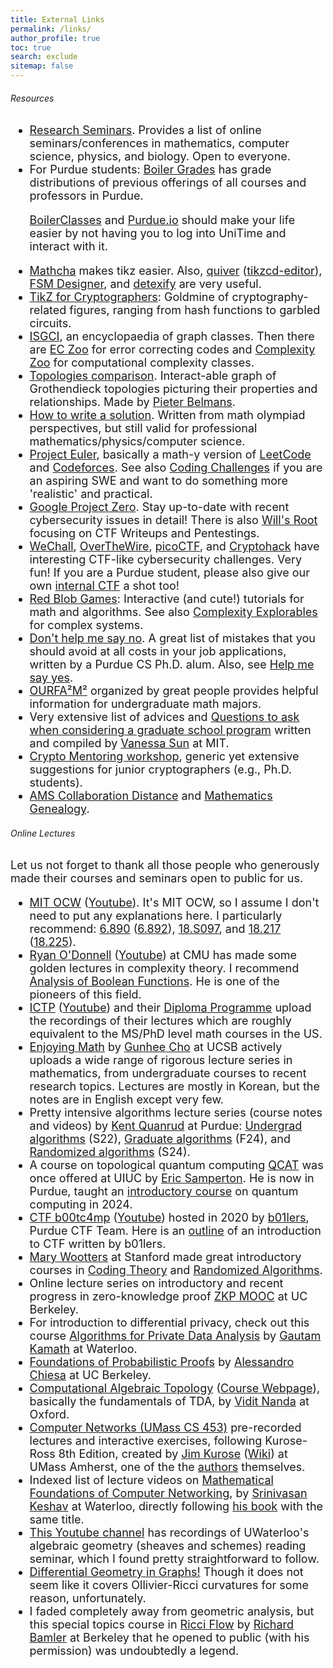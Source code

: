 ```yaml
---
title: External Links
permalink: /links/
author_profile: true
toc: true
search: exclude
sitemap: false
---
```


<script async src="https://www.googletagmanager.com/gtag/js?id=UA-157894909-1"></script>
<script>
  window.dataLayer = window.dataLayer || [];
  function gtag(){dataLayer.push(arguments);}
  gtag('js', new Date());
  gtag('config', 'UA-157894909-1');
</script>


###### Resources

<font size="4">
<ul>
	
<li>
  <a href="https://researchseminars.org/">Research Seminars</a>. Provides a list of online seminars/conferences in mathematics, computer science, physics, and biology. Open to everyone.
</li>

<li>
  For Purdue students: <a href="https://www.boilergrades.com/">Boiler Grades</a> has grade distributions of previous offerings of all courses and professors in Purdue. 

  <a href="https://boilerclasses.com/">BoilerClasses</a> and <a href="https://purdue.io/">Purdue.io</a> should make your life easier by not having you to log into UniTime and interact with it.
</li>



<!-- <li>
  <a href="https://stanford.edu/~shervine/teaching/">AI/ML/DL/DS Cheatsheets</a>, and <a href="https://github.com/afshinea/stanford-cs-229-machine-learning">ML Cheatsheet</a> including refreshers, tips and tricks. For interviews, <a href="https://www.datasciencepreparation.com/">Data Science Interview Preparation</a> has a list of common interview questions in data science. 
</li> -->


<!-- <li>
  <a href="https://github.com/microsoft/QuantumKatas">QuantumKatas</a>: Microsoft Quantum training materials. For more theoretical background, see this constantly evolving <a href="https://homepages.cwi.nl/~rdewolf/qcnotes.pdf">Quantum computing lecture notes</a> by <a href="https://homepages.cwi.nl/~rdewolf/">Ronald de Wolf</a>.
</li> -->



<li>
  <a href="https://www.mathcha.io/">Mathcha</a> makes tikz easier. Also, <a href="https://q.uiver.app/">quiver</a> (<a href="https://tikzcd.yichuanshen.de/">tikzcd-editor</a>), <a href="https://madebyevan.com/fsm/">FSM Designer</a>, and <a href="http://detexify.kirelabs.org/classify.html">detexify</a> are very useful.
</li>

<li>
  <a href="https://www.iacr.org/authors/tikz/">TikZ for Cryptographers</a>: Goldmine of cryptography-related figures, ranging from hash functions to garbled circuits.
  </li>

<li>
  <a href="https://www.graphclasses.org/index.html">ISGCI</a>, an encyclopaedia of graph classes. Then there are <a href="https://errorcorrectionzoo.org/">EC Zoo</a> for error correcting codes and <a href="https://complexityzoo.net/Complexity_Zoo">Complexity Zoo</a> for computational complexity classes.
</li>

<li>
  <a href="https://pbelmans.ncag.info/topologies-comparison/">Topologies comparison</a>. Interact-able graph of Grothendieck topologies picturing their properties and relationships. Made by <a href="https://pbelmans.ncag.info/">Pieter Belmans</a>. 
</li>

<li>
  <a href="https://artofproblemsolving.com/news/articles/how-to-write-a-solution">How to write a solution</a>. Written from math olympiad perspectives, but still valid for professional mathematics/physics/computer science.
</li>


<li>
  <a href="https://projecteuler.net/">Project Euler</a>, basically a math-y version of <a href="https://leetcode.com/">LeetCode</a> and <a href="https://codeforces.com/">Codeforces</a>. See also <a href="https://codingchallenges.fyi/">Coding Challenges</a> if you are an aspiring SWE and want to do something more 'realistic' and practical.
</li>

<li>
  <a href="https://googleprojectzero.blogspot.com/">Google Project Zero</a>. Stay up-to-date with recent cybersecurity issues in detail! There is also <a href="https://www.willsroot.io/">Will's Root</a> focusing on CTF Writeups and Pentestings. 
</li>

<li>
  <a href="https://www.wechall.net/about_wechall">WeChall</a>, <a href="https://overthewire.org/wargames/">OverTheWire</a>, <a href="https://picoctf.org/">picoCTF</a>, and <a href="https://cryptohack.org/">Cryptohack</a> have interesting CTF-like cybersecurity challenges. Very fun! If you are a Purdue student, please also give our own <a href="https://internal.b01lersc.tf/">internal CTF</a> a shot too!
</li>

<li>
<a href="https://www.redblobgames.com/">Red Blob Games</a>: Interactive (and cute!) tutorials for math and algorithms. See also <a href="https://www.complexity-explorables.org/">Complexity Explorables</a> for complex systems.
</li>

<li>
  <a href="https://glebbahmutov.com/blog/dont-help-me-say-no/">Don't help me say no</a>. A great list of mistakes that you should avoid at all costs in your job applications, written by a Purdue CS Ph.D. alum. Also, see <a href="https://glebbahmutov.com/blog/help-me-say-yes/">Help me say yes</a>.
</li>

<li>
  <a href="https://is.gd/ourfa2m2">OURFA²M²</a> organized by great people provides helpful information for undergraduate math majors.
</li>

<li>
  Very extensive list of advices and <a href="https://www.vanessasun.com/questions-to-ask-when-considering-a-graduate-school-program/">Questions to ask when considering a graduate school program</a> written and compiled by <a href="https://www.vanessasun.com/">Vanessa Sun</a> at MIT. 
</li>

<li>
  <a href="https://mentor-crypto-2021.github.io/">Crypto Mentoring workshop</a>, generic yet extensive suggestions for junior cryptographers (e.g., Ph.D. students).
</li>

<li>
  <a href="https://mathscinet.ams.org/mathscinet/freeTools.html?version=2">AMS Collaboration Distance</a> and <a href="https://www.genealogy.math.ndsu.nodak.edu/">Mathematics Genealogy</a>.
</li>

</ul>
</font>

###### Online Lectures

<font size="4">
Let us not forget to thank all those people who generously made their courses and seminars open to public for us.
<ul>

<li>
  <a href="https://ocw.mit.edu/index.htm">MIT OCW</a> (<a href = "https://www.youtube.com/channel/UCEBb1b_L6zDS3xTUrIALZOw">Youtube</a>). It's MIT OCW, so I assume I don't need to put any explanations here. I particularly recommend: <a href="https://www.youtube.com/playlist?list=PLUl4u3cNGP63d33STUUBfZUpzFCVR5-PV">6.890</a> (<a href="http://courses.csail.mit.edu/6.892/spring19/lectures/">6.892</a>), <a href="https://www.youtube.com/playlist?list=PLhgq-BqyZ7i5lOqOqqRiS0U5SwTmPpHQ5">18.S097</a>, and <a href="https://www.youtube.com/playlist?list=PLUl4u3cNGP62qauV_CpT1zKaGG_Vj5igX">18.217</a> (<a href="https://yufeizhao.com/gtac/">18.225</a>).
</li>

<li>
  <a href="http://www.cs.cmu.edu/~odonnell/">Ryan O'Donnell</a> (<a href="https://www.youtube.com/c/RyanODonnellTeaching/playlists">Youtube</a>) at CMU has made some golden lectures in complexity theory. I recommend <a href="https://www.youtube.com/playlist?list=PLm3J0oaFux3YypJNaF6sRAf2zC1QzMuTA">Analysis of Boolean Functions</a>. He is one of the pioneers of this field.
</li>

<li>
  <a href="https://www.ictp.it/">ICTP</a> (<a href="https://www.youtube.com/channel/UC-akozxNLMPcMcs0qVvS1VQ/featured">Youtube</a>) and their <a href="https://www.youtube.com/channel/UCBlqfZZYQWKyr6qLAB7LINw">Diploma Programme</a> upload the recordings of their lectures which are roughly equivalent to the MS/PhD level math courses in the US.
</li>

<li>
  <a href="https://www.youtube.com/channel/UCB_AbuIVIG8I3K3_T_j0FSw/videos">Enjoying Math</a> by <a href="https://geometrygunheecho.com/test/">Gunhee Cho</a> at UCSB actively uploads a wide range of rigorous lecture series in mathematics, from undergraduate courses to recent research topics. Lectures are mostly in Korean, but the notes are in English except very few.
</li>

<li>
  Pretty intensive algorithms lecture series (course notes and videos) by <a href="https://kentquanrud.com/">Kent Quanrud</a> at Purdue: <a href="https://fas22.s3.amazonaws.com/fas22-book.pdf">Undergrad algorithms</a> (S22), <a href="https://fas24.s3.amazonaws.com/fas24.pdf">Graduate algorithms</a> (F24), and <a href="https://ras24.s3.amazonaws.com/ras24.pdf">Randomized algorithms</a> (S24).
</li>



<li>
  A course on topological quantum computing <a href="https://www.math.purdue.edu/~esampert/QCaT/">QCAT</a> was once offered at UIUC by <a href="https://www.math.purdue.edu/~esampert/">Eric Samperton</a>. He is now in Purdue, taught an <a href="https://www.math.purdue.edu/~esampert/IQC/">introductory course</a> on quantum computing in 2024. 
</li>

<li>
<a href="https://b01lers.com/gettingstarted.html">CTF b00tc4mp</a> (<a href="https://www.youtube.com/playlist?list=PLdGU-K4Khkr8iqzOdjKKj1QLmJJnks5fO">Youtube</a>) hosted in 2020 by <a href="https://b01lers.com/">b01lers</a>, Purdue CTF Team. Here is an <a href="https://github.com/b01lers/welcome-to-ctf">outline</a> of an introduction to CTF written by b01lers.
</li>


<li>
  <a href="https://sites.google.com/site/marywootters/home?authuser=0">Mary Wootters</a> at Stanford made great introductory courses in <a href="https://youtube.com/playlist?list=PLkvhuSoxwjI_UudECvFYArvG0cLbFlzSr">Coding Theory</a> and <a href="https://sites.google.com/site/marywootters/teaching?authuser=0">Randomized Algorithms</a>.
</li>

<li>
  Online lecture series on introductory and recent progress in zero-knowledge proof <a href="https://zk-learning.org/">ZKP MOOC</a> at UC Berkeley. 
</li>

<li>
  For introduction to differential privacy, check out this course <a href="http://www.gautamkamath.com/courses/CS860-fa2022.html">Algorithms for Private Data Analysis</a> by <a href="http://www.gautamkamath.com/">Gautam Kamath</a> at Waterloo. 
</li>

<li>
  <a href="https://people.eecs.berkeley.edu/~alexch/classes/CS294-F2020.html">Foundations of Probabilistic Proofs</a> by <a href="https://people.eecs.berkeley.edu/~alexch/">Alessandro Chiesa</a> at UC Berkeley.
</li>

<li>
  <a href="https://twitter.com/viditnanda/status/1485633735919902726?s=21">Computational Algebraic Topology</a> (<a href="https://people.maths.ox.ac.uk/nanda/cat/">Course Webpage</a>), basically the fundamentals of TDA, by <a href="https://people.maths.ox.ac.uk/nanda/">Vidit Nanda</a> at Oxford.
</li>

<li>
  <a href="http://www-net.cs.umass.edu/kurose_ross/index.php">Computer Networks (UMass CS 453)</a> pre-recorded lectures and interactive exercises, following Kurose-Ross 8th Edition, created by <a href="https://www-net.cs.umass.edu/personnel/kurose.html">Jim Kurose</a> (<a href="https://en.wikipedia.org/wiki/Jim_Kurose">Wiki</a>) at UMass Amherst, one of the the <a href="http://www-net.cs.umass.edu/kurose_ross/authors.php">authors</a> themselves.
</li>

<li>
  Indexed list of lecture videos on <a href="http://svr-sk818-web.cl.cam.ac.uk/keshav/papers/12/book.htm">Mathematical Foundations of Computer Networking</a>, by <a href="https://svr-sk818-web.cl.cam.ac.uk/keshav/wiki/index.php/Main_Page">Srinivasan Keshav</a> at Waterloo, directly following <a href="https://www.informit.com/store/mathematical-foundations-of-computer-networking-9780321792105">his book</a> with the same title. 
</li>

<li>
  <a href="https://www.youtube.com/@KurtMahler1903/videos">This Youtube channel</a> has recordings of UWaterloo's algebraic geometry (sheaves and schemes) reading seminar, which I found pretty straightforward to follow. 
</li>

<li>
  <a href="https://people.math.harvard.edu/~knill/graphgeometry/">Differential Geometry in Graphs!</a> Though it does not seem like it covers Ollivier-Ricci curvatures for some reason, unfortunately. 
</li>

<li>
  I faded completely away from geometric analysis, but this special topics course in <a href="https://math.berkeley.edu/~rbamler/rfclass.html">Ricci Flow</a> by <a href="https://math.berkeley.edu/~rbamler/">Richard Bamler</a> at Berkeley that he opened to public (with his permission) was undoubtedly a legend.
</li>

</ul>
</font>
